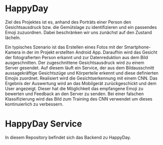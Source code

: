# HappyDay

Ziel des Projektes ist es, anhand des Porträts einer Person den Gesichtsausdruck bzw. die Gemütslage zu identifizieren und ein passendes Emoji zuzuordnen. 
Dabei beschränken wir uns zunächst auf den Zustand lächeln. 

Ein typisches Szenario ist das Erstellen eines Fotos mit der Smartphone-Kamera in der im Projekt erstellten Android App. 
Daraufhin wird das Gesicht der fotografierten Person erkannt und zur Datenreduktion aus dem Bild ausgeschnitten. 
Der zugeschnittene Gesichtsausdruck wird zu einem Server gesendet. 
Auf diesem läuft ein Service, der aus dem Bildausschnitt aussagekräftige Gesichtszüge und Körperteile erkennt und diese definierten Emojis zuordnet. 
Realisiert wird die Gesichtserkennung mit einem CNN. 
Das Ergebnis der Auswertung wird an das Mobilgerät zurückgeschickt und dem User angezeigt. 
Dieser hat die Möglichkeit das empfangene Emoji zu bewerten und Feedback an den Server zu senden. 
Bei einer falschen Klassifizierung wird das Bild zum Training des CNN verwendet um dieses kontinuierlich zu verbessern.

# HappyDay Service

In diesem Repository befindet sich das Backend zu HappyDay. 
